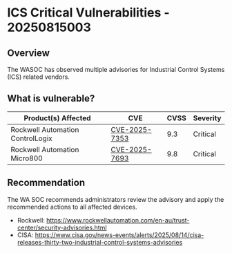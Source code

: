 # ICS Critical Vulnerabilities - 20250815003

## Overview

The WASOC has observed multiple advisories for Industrial Control Systems (ICS) related vendors.

## What is vulnerable?

| Product(s) Affected                | CVE                                                               | CVSS | Severity |
| ---------------------------------- | ----------------------------------------------------------------- | ---- | -------- |
| Rockwell Automation ControlLogix   | [CVE-2025-7353](https://nvd.nist.gov/vuln/detail/CVE-2025-7353)   | 9.3  | Critical |
| Rockwell Automation Micro800       | [CVE-2025-7693](https://nvd.nist.gov/vuln/detail/CVE-2025-7693)   | 9.8  | Critical |

## Recommendation

The WA SOC recommends administrators review the advisory and apply the recommended actions to all affected devices.

- Rockwell: <https://www.rockwellautomation.com/en-au/trust-center/security-advisories.html>
- CISA: <https://www.cisa.gov/news-events/alerts/2025/08/14/cisa-releases-thirty-two-industrial-control-systems-advisories>
